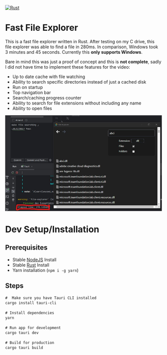 [![Rust](https://github.com/vicentefelipechile/FileExplorer/actions/workflows/rust.yml/badge.svg)](https://github.com/vicentefelipechile/FileExplorer/actions/workflows/rust.yml)

# Fast File Explorer
This is a fast file explorer written in Rust. After testing on my C drive, this file explorer was able to find a file in 280ms. In comparison, Windows took 3 minutes and 45 seconds. Currently this **only supports Windows**.

Bare in mind this was just a proof of concept and this is **not complete**, sadly I did not have time to implement these features for the video:
- Up to date cache with file watching
- Ability to search specific directories instead of just a cached disk
- Run on startup
- Top navigation bar
- Search/caching progress counter
- Ability to search for file extensions without including any name
- Ability to open files

![Fast Search Feature](./screenshots/search.jpg)

# Dev Setup/Installation
## Prerequisites
- Stable [NodeJS](https://nodejs.org/) Install
- Stable [Rust](https://www.rust-lang.org/) Install
- Yarn installation (`npm i -g yarn`)

## Steps
```
#  Make sure you have Tauri CLI installed
cargo install tauri-cli

# Install dependencies
yarn

# Run app for development
cargo tauri dev

# Build for production
cargo tauri build
```
